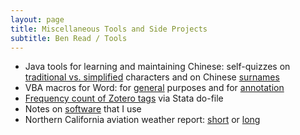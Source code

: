 ```yaml
---
layout: page
title: Miscellaneous Tools and Side Projects
subtitle: Ben Read / Tools
---
```


+ Java tools for learning and maintaining Chinese: self-quizzes on [traditional vs. simplified](chinese/Chinese-Traditional-Simplified.html) characters and on Chinese [surnames](chinese/ChineseSurnames.html)
+ VBA macros for Word: for [general](tools/Macros-Word-General.html) purposes and for [annotation](tools/Macros-Word-Annotation.html)
+ [Frequency count of Zotero tags](tools/Zotero-Tags-Count.html) via Stata do-file
+ Notes on [software](Software.html) that I use
+ Northern California aviation weather report: [short](http://aviationweather.gov/metar/data?ids=KWVI+KSNS+KMRY+KSJC+KSFO+KHAF&format=raw&date=0&hours=0) or [long](http://aviationweather.gov/metar/data?ids=KWVI+KSNS+KMRY+KSJC+KSFO+KHAF&format=raw&date=0&hours=24&taf=on)
